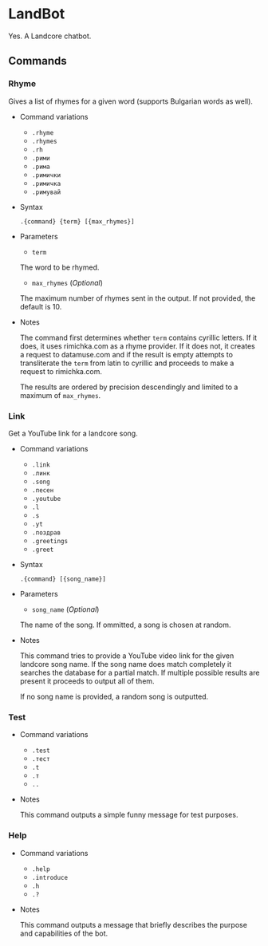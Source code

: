 # LandBot
Yes. A Landcore chatbot.

## Commands

### Rhyme

Gives a list of rhymes for a given word (supports Bulgarian words as well).

* Command variations

    * `.rhyme`
    * `.rhymes`
    * `.rh`
    * `.рими`
    * `.рима`
    * `.римички`
    * `.римичка`
    * `.римувай`


* Syntax

    `.{command} {term} [{max_rhymes}]`

* Parameters

    * `term`

    The word to be rhymed.

    * `max_rhymes` (*Optional*)

    The maximum number of rhymes sent in the output. If not provided, the default is 10.

* Notes

    The command first determines whether `term` contains cyrillic letters.
    If it does, it uses rimichka.com as a rhyme provider.
    If it does not, it creates a request to datamuse.com and if the result is empty attempts to transliterate the `term` from latin to cyrillic and proceeds to make a request to rimichka.com.

    The results are ordered by precision descendingly and limited to a maximum of `max_rhymes`.

### Link

Get a YouTube link for a landcore song.

* Command variations

    * `.link`
    * `.линк`
    * `.song`
    * `.песен`
    * `.youtube`
    * `.l`
    * `.s`
    * `.yt`
    * `.поздрав`
    * `.greetings`
    * `.greet`


* Syntax

    `.{command} [{song_name}]`

* Parameters

    * `song_name` (*Optional*)

    The name of the song.
    If ommitted, a song is chosen at random.

* Notes

    This command tries to provide a YouTube video link for the given landcore song name. If the song name does match completely it searches the database for a partial match. If multiple possible results are present it proceeds to output all of them.

    If no song name is provided, a random song is outputted.


### Test

* Command variations

    * `.test`
    * `.тест`
    * `.t`
    * `.т`
    * `..`


* Notes

    This command outputs a simple funny message for test purposes.

### Help

* Command variations

    * `.help`
    * `.introduce`
    * `.h`
    * `.?`


* Notes

    This command outputs a message that briefly describes the purpose and capabilities of the bot.
